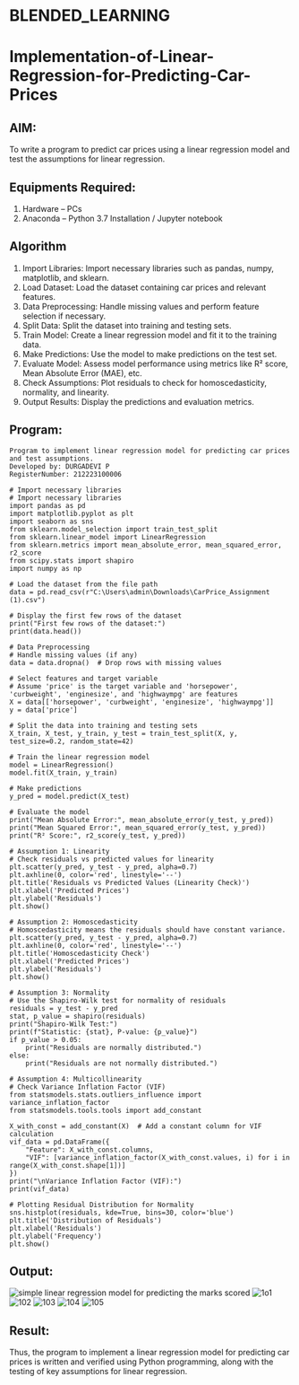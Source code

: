 # BLENDED_LEARNING
# Implementation-of-Linear-Regression-for-Predicting-Car-Prices
## AIM:
To write a program to predict car prices using a linear regression model and test the assumptions for linear regression.

## Equipments Required:
1. Hardware – PCs
2. Anaconda – Python 3.7 Installation / Jupyter notebook

## Algorithm
1. Import Libraries:
Import necessary libraries such as pandas, numpy, matplotlib, and sklearn.
2. Load Dataset:
Load the dataset containing car prices and relevant features.
3. Data Preprocessing:
Handle missing values and perform feature selection if necessary.
4. Split Data:
Split the dataset into training and testing sets.
5. Train Model:
Create a linear regression model and fit it to the training data.
6. Make Predictions:
Use the model to make predictions on the test set.
7. Evaluate Model:
Assess model performance using metrics like R² score, Mean Absolute Error (MAE), etc.
8. Check Assumptions:
Plot residuals to check for homoscedasticity, normality, and linearity.
9. Output Results:
Display the predictions and evaluation metrics.


## Program:
```
Program to implement linear regression model for predicting car prices and test assumptions.
Developed by: DURGADEVI P
RegisterNumber: 212223100006 

# Import necessary libraries
# Import necessary libraries
import pandas as pd
import matplotlib.pyplot as plt
import seaborn as sns
from sklearn.model_selection import train_test_split
from sklearn.linear_model import LinearRegression
from sklearn.metrics import mean_absolute_error, mean_squared_error, r2_score
from scipy.stats import shapiro
import numpy as np

# Load the dataset from the file path
data = pd.read_csv(r"C:\Users\admin\Downloads\CarPrice_Assignment (1).csv")

# Display the first few rows of the dataset
print("First few rows of the dataset:")
print(data.head())

# Data Preprocessing
# Handle missing values (if any)
data = data.dropna()  # Drop rows with missing values

# Select features and target variable
# Assume 'price' is the target variable and 'horsepower', 'curbweight', 'enginesize', and 'highwaympg' are features
X = data[['horsepower', 'curbweight', 'enginesize', 'highwaympg']]
y = data['price']

# Split the data into training and testing sets
X_train, X_test, y_train, y_test = train_test_split(X, y, test_size=0.2, random_state=42)

# Train the linear regression model
model = LinearRegression()
model.fit(X_train, y_train)

# Make predictions
y_pred = model.predict(X_test)

# Evaluate the model
print("Mean Absolute Error:", mean_absolute_error(y_test, y_pred))
print("Mean Squared Error:", mean_squared_error(y_test, y_pred))
print("R² Score:", r2_score(y_test, y_pred))

# Assumption 1: Linearity
# Check residuals vs predicted values for linearity
plt.scatter(y_pred, y_test - y_pred, alpha=0.7)
plt.axhline(0, color='red', linestyle='--')
plt.title('Residuals vs Predicted Values (Linearity Check)')
plt.xlabel('Predicted Prices')
plt.ylabel('Residuals')
plt.show()

# Assumption 2: Homoscedasticity
# Homoscedasticity means the residuals should have constant variance.
plt.scatter(y_pred, y_test - y_pred, alpha=0.7)
plt.axhline(0, color='red', linestyle='--')
plt.title('Homoscedasticity Check')
plt.xlabel('Predicted Prices')
plt.ylabel('Residuals')
plt.show()

# Assumption 3: Normality
# Use the Shapiro-Wilk test for normality of residuals
residuals = y_test - y_pred
stat, p_value = shapiro(residuals)
print("Shapiro-Wilk Test:")
print(f"Statistic: {stat}, P-value: {p_value}")
if p_value > 0.05:
    print("Residuals are normally distributed.")
else:
    print("Residuals are not normally distributed.")

# Assumption 4: Multicollinearity
# Check Variance Inflation Factor (VIF)
from statsmodels.stats.outliers_influence import variance_inflation_factor
from statsmodels.tools.tools import add_constant

X_with_const = add_constant(X)  # Add a constant column for VIF calculation
vif_data = pd.DataFrame({
    "Feature": X_with_const.columns,
    "VIF": [variance_inflation_factor(X_with_const.values, i) for i in range(X_with_const.shape[1])]
})
print("\nVariance Inflation Factor (VIF):")
print(vif_data)

# Plotting Residual Distribution for Normality
sns.histplot(residuals, kde=True, bins=30, color='blue')
plt.title('Distribution of Residuals')
plt.xlabel('Residuals')
plt.ylabel('Frequency')
plt.show()
```

## Output:
![simple linear regression model for predicting the marks scored](sam.png)
![1o1](https://github.com/user-attachments/assets/f8f5b668-65e9-49d0-baad-ad7c87853e6f)
![102](https://github.com/user-attachments/assets/93a08063-7977-4de9-af5e-b913df8259b5)
![103](https://github.com/user-attachments/assets/3f34aa71-c94a-41ce-a34b-ba0aba38173b)
![104](https://github.com/user-attachments/assets/9e42fc96-dea0-41d4-bbc9-aa1e38b5c1b9)
![105](https://github.com/user-attachments/assets/07a941f3-c5b5-4c33-b56c-279bec5df507)



## Result:
Thus, the program to implement a linear regression model for predicting car prices is written and verified using Python programming, along with the testing of key assumptions for linear regression.
